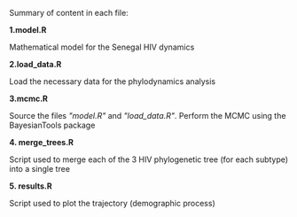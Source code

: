 Summary of content in each file:

**1.model.R**

Mathematical model for the Senegal HIV dynamics

**2.load_data.R**

Load the necessary data for the phylodynamics analysis

**3.mcmc.R**

Source the files *"model.R"* and *"load_data.R"*.
Perform the MCMC using the BayesianTools package

**4. merge_trees.R**

Script used to merge each of the 3 HIV phylogenetic tree (for each subtype) into a single tree

**5. results.R**

Script used to plot the trajectory (demographic process)
